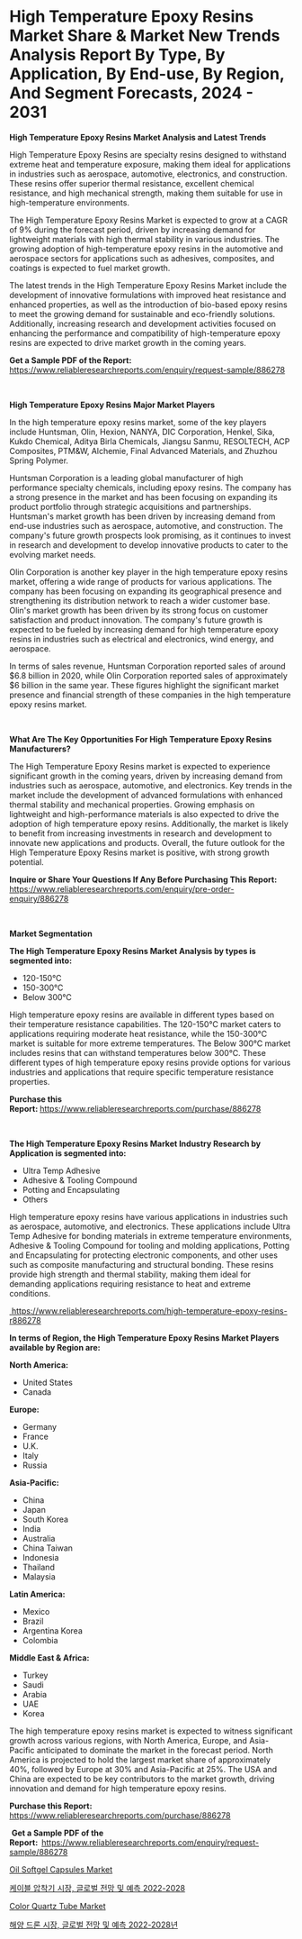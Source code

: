 <p><h1>High Temperature Epoxy Resins Market Share & Market New Trends Analysis Report By Type, By Application, By End-use, By Region, And Segment Forecasts, 2024 - 2031</h1></p><p><strong>High Temperature Epoxy Resins Market Analysis and Latest Trends</strong></p>
<p><p>High Temperature Epoxy Resins are specialty resins designed to withstand extreme heat and temperature exposure, making them ideal for applications in industries such as aerospace, automotive, electronics, and construction. These resins offer superior thermal resistance, excellent chemical resistance, and high mechanical strength, making them suitable for use in high-temperature environments.</p><p>The High Temperature Epoxy Resins Market is expected to grow at a CAGR of 9% during the forecast period, driven by increasing demand for lightweight materials with high thermal stability in various industries. The growing adoption of high-temperature epoxy resins in the automotive and aerospace sectors for applications such as adhesives, composites, and coatings is expected to fuel market growth.</p><p>The latest trends in the High Temperature Epoxy Resins Market include the development of innovative formulations with improved heat resistance and enhanced properties, as well as the introduction of bio-based epoxy resins to meet the growing demand for sustainable and eco-friendly solutions. Additionally, increasing research and development activities focused on enhancing the performance and compatibility of high-temperature epoxy resins are expected to drive market growth in the coming years.</p></p>
<p><strong>Get a Sample PDF of the Report:&nbsp;</strong> <a href="https://www.reliableresearchreports.com/enquiry/request-sample/886278">https://www.reliableresearchreports.com/enquiry/request-sample/886278</a></p>
<p>&nbsp;</p>
<p><strong>High Temperature Epoxy Resins Major Market Players</strong></p>
<p><p>In the high temperature epoxy resins market, some of the key players include Huntsman, Olin, Hexion, NANYA, DIC Corporation, Henkel, Sika, Kukdo Chemical, Aditya Birla Chemicals, Jiangsu Sanmu, RESOLTECH, ACP Composites, PTM&W, Alchemie, Final Advanced Materials, and Zhuzhou Spring Polymer.</p><p>Huntsman Corporation is a leading global manufacturer of high performance specialty chemicals, including epoxy resins. The company has a strong presence in the market and has been focusing on expanding its product portfolio through strategic acquisitions and partnerships. Huntsman's market growth has been driven by increasing demand from end-use industries such as aerospace, automotive, and construction. The company's future growth prospects look promising, as it continues to invest in research and development to develop innovative products to cater to the evolving market needs.</p><p>Olin Corporation is another key player in the high temperature epoxy resins market, offering a wide range of products for various applications. The company has been focusing on expanding its geographical presence and strengthening its distribution network to reach a wider customer base. Olin's market growth has been driven by its strong focus on customer satisfaction and product innovation. The company's future growth is expected to be fueled by increasing demand for high temperature epoxy resins in industries such as electrical and electronics, wind energy, and aerospace.</p><p>In terms of sales revenue, Huntsman Corporation reported sales of around $6.8 billion in 2020, while Olin Corporation reported sales of approximately $6 billion in the same year. These figures highlight the significant market presence and financial strength of these companies in the high temperature epoxy resins market.</p></p>
<p>&nbsp;</p>
<p><strong>What Are The Key Opportunities For High Temperature Epoxy Resins Manufacturers?</strong></p>
<p><p>The High Temperature Epoxy Resins market is expected to experience significant growth in the coming years, driven by increasing demand from industries such as aerospace, automotive, and electronics. Key trends in the market include the development of advanced formulations with enhanced thermal stability and mechanical properties. Growing emphasis on lightweight and high-performance materials is also expected to drive the adoption of high temperature epoxy resins. Additionally, the market is likely to benefit from increasing investments in research and development to innovate new applications and products. Overall, the future outlook for the High Temperature Epoxy Resins market is positive, with strong growth potential.</p></p>
<p><strong>Inquire or Share Your Questions If Any Before Purchasing This Report:</strong> <a href="https://www.reliableresearchreports.com/enquiry/pre-order-enquiry/886278">https://www.reliableresearchreports.com/enquiry/pre-order-enquiry/886278</a></p>
<p>&nbsp;</p>
<p><strong>Market Segmentation</strong></p>
<p><strong>The High Temperature Epoxy Resins Market Analysis by types is segmented into:</strong></p>
<p><ul><li>120-150℃</li><li>150-300℃</li><li>Below 300℃</li></ul></p>
<p><p>High temperature epoxy resins are available in different types based on their temperature resistance capabilities. The 120-150℃ market caters to applications requiring moderate heat resistance, while the 150-300℃ market is suitable for more extreme temperatures. The Below 300℃ market includes resins that can withstand temperatures below 300℃. These different types of high temperature epoxy resins provide options for various industries and applications that require specific temperature resistance properties.</p></p>
<p><strong>Purchase this Report:&nbsp;</strong><a href="https://www.reliableresearchreports.com/purchase/886278">https://www.reliableresearchreports.com/purchase/886278</a></p>
<p>&nbsp;</p>
<p><strong>The High Temperature Epoxy Resins Market Industry Research by Application is segmented into:</strong></p>
<p><ul><li>Ultra Temp Adhesive</li><li>Adhesive & Tooling Compound</li><li>Potting and Encapsulating</li><li>Others</li></ul></p>
<p><p>High temperature epoxy resins have various applications in industries such as aerospace, automotive, and electronics. These applications include Ultra Temp Adhesive for bonding materials in extreme temperature environments, Adhesive & Tooling Compound for tooling and molding applications, Potting and Encapsulating for protecting electronic components, and other uses such as composite manufacturing and structural bonding. These resins provide high strength and thermal stability, making them ideal for demanding applications requiring resistance to heat and extreme conditions.</p></p>
<p><a href="https://www.reliableresearchreports.com/high-temperature-epoxy-resins-r886278">&nbsp;https://www.reliableresearchreports.com/high-temperature-epoxy-resins-r886278</a></p>
<p><strong>In terms of Region, the High Temperature Epoxy Resins Market Players available by Region are:</strong></p>
<p>
    <p> <strong> North America: </strong>
        <ul>
            <li>United States</li>
            <li>Canada</li>
        </ul>
        </p> 
    <p> <strong> Europe: </strong>
        <ul>
            <li>Germany</li>
            <li>France</li>
            <li>U.K.</li>
            <li>Italy</li>
            <li>Russia</li>
        </ul>
        </p> 
    <p> <strong> Asia-Pacific: </strong>
        <ul>
            <li>China</li>
            <li>Japan</li>
            <li>South Korea</li>
            <li>India</li>
            <li>Australia</li>
            <li>China Taiwan</li>
            <li>Indonesia</li>
            <li>Thailand</li>
            <li>Malaysia</li>
        </ul>
        </p> 
    <p> <strong> Latin America: </strong>
        <ul>
            <li>Mexico</li>
            <li>Brazil</li>
            <li>Argentina Korea</li>
            <li>Colombia</li>
        </ul>
        </p> 
    <p> <strong> Middle East & Africa: </strong>
        <ul>
            <li>Turkey</li>
            <li>Saudi</li>
            <li>Arabia</li>
            <li>UAE</li>
            <li>Korea</li>
        </ul>
    </p>
    </p>
<p><p>The high temperature epoxy resins market is expected to witness significant growth across various regions, with North America, Europe, and Asia-Pacific anticipated to dominate the market in the forecast period. North America is projected to hold the largest market share of approximately 40%, followed by Europe at 30% and Asia-Pacific at 25%. The USA and China are expected to be key contributors to the market growth, driving innovation and demand for high temperature epoxy resins.</p></p>
<p><strong>Purchase this Report: </strong><a href="https://www.reliableresearchreports.com/purchase/886278">https://www.reliableresearchreports.com/purchase/886278</a></p>
<p>&nbsp;<strong>Get a Sample PDF of the Report:&nbsp;&nbsp;</strong><a href="https://www.reliableresearchreports.com/enquiry/request-sample/886278">https://www.reliableresearchreports.com/enquiry/request-sample/886278</a></p>
<p><strong></strong></p>
<p><p><a href="https://github.com/khadijahesham19/Market-Research-Report-List-1/blob/main/oil-softgel-capsules-market.md">Oil Softgel Capsules Market</a></p><p><a href="https://github.com/fernandotryO5lson96765/Market-Research-Report-List-2/blob/main/7827227131330.md">케이블 압착기 시장, 글로벌 전망 및 예측 2022-2028</a></p><p><a href="https://github.com/mhrnetwork1/Market-Research-Report-List-1/blob/main/color-quartz-tube-market.md">Color Quartz Tube Market</a></p><p><a href="https://github.com/JosefaRice/Market-Research-Report-List-1/blob/main/1253934131331.md">해양 드론 시장, 글로벌 전망 및 예측 2022-2028년</a></p></p>